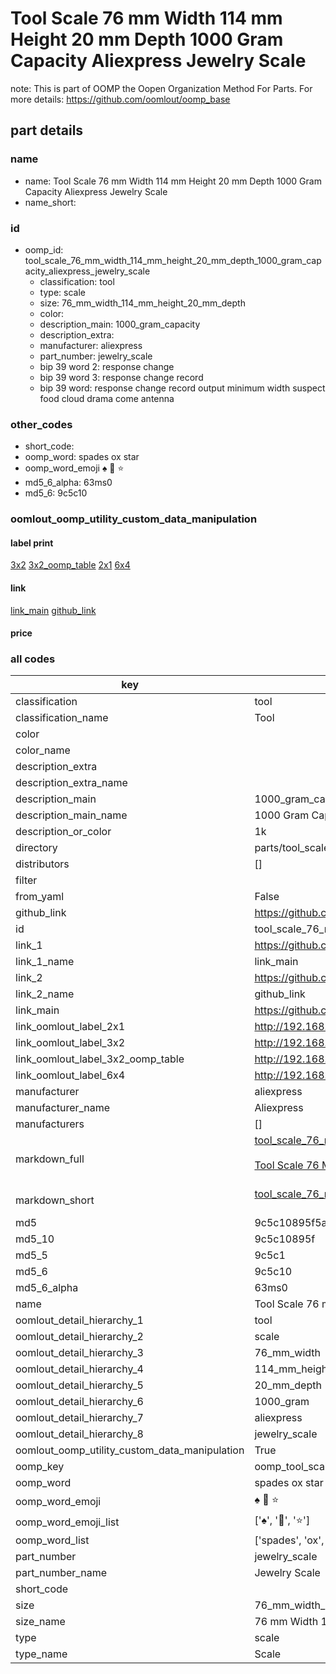 # Tool Scale 76 mm Width 114 mm Height 20 mm Depth 1000 Gram Capacity Aliexpress Jewelry Scale  

note: This is part of OOMP the Oopen Organization Method For Parts. For more details: https://github.com/oomlout/oomp_base

##  part details





### name
* name: Tool Scale 76 mm Width 114 mm Height 20 mm Depth 1000 Gram Capacity Aliexpress Jewelry Scale
* name_short: 
### id
* oomp_id: tool_scale_76_mm_width_114_mm_height_20_mm_depth_1000_gram_capacity_aliexpress_jewelry_scale
  * classification: tool
  * type: scale
  * size: 76_mm_width_114_mm_height_20_mm_depth
  * color: 
  * description_main: 1000_gram_capacity
  * description_extra: 
  * manufacturer: aliexpress
  * part_number: jewelry_scale
  * bip 39 word 2: response change
  * bip 39 word 3: response change record
  * bip 39 word: response change record output minimum width suspect food cloud drama come antenna

### other_codes
* short_code: 
* oomp_word: spades ox star
* oomp_word_emoji :spades: :ox: :star:
* md5_6_alpha: 63ms0
* md5_6: 9c5c10






### oomlout_oomp_utility_custom_data_manipulation
#### label print
[3x2](http://192.168.1.245:1112/?label=oomp%2063ms0)
[3x2_oomp_table](http://192.168.1.107:1112/?label=oomp%2063ms0)
[2x1](http://192.168.1.242:1112/?label=oomp%2063ms0)
[6x4](http://192.168.1.55:1112/?label=oomp%2063ms0)    

#### link

[link_main](https://github.com/oomlout/oomlout_oomp_current_version_messy/tree/main/parts/tool_scale_76_mm_width_114_mm_height_20_mm_depth_1000_gram_capacity_aliexpress_jewelry_scale) [github_link](https://github.com/oomlout/oomlout_oomp_part_src/tree/main/parts/tool_scale_76_mm_width_114_mm_height_20_mm_depth_1000_gram_capacity_aliexpress_jewelry_scale)                             

#### price







### all codes 
| key | value |  
| --- | --- |  
| classification | tool |  
| classification_name | Tool |  
| color |  |  
| color_name |  |  
| description_extra |  |  
| description_extra_name |  |  
| description_main | 1000_gram_capacity |  
| description_main_name | 1000 Gram Capacity |  
| description_or_color | 1k |  
| directory | parts/tool_scale_76_mm_width_114_mm_height_20_mm_depth_1000_gram_capacity_aliexpress_jewelry_scale |  
| distributors | [] |  
| filter |  |  
| from_yaml | False |  
| github_link | https://github.com/oomlout/oomlout_oomp_part_src/tree/main/parts/tool_scale_76_mm_width_114_mm_height_20_mm_depth_1000_gram_capacity_aliexpress_jewelry_scale |  
| id | tool_scale_76_mm_width_114_mm_height_20_mm_depth_1000_gram_capacity_aliexpress_jewelry_scale |  
| link_1 | https://github.com/oomlout/oomlout_oomp_current_version_messy/tree/main/parts/tool_scale_76_mm_width_114_mm_height_20_mm_depth_1000_gram_capacity_aliexpress_jewelry_scale |  
| link_1_name | link_main |  
| link_2 | https://github.com/oomlout/oomlout_oomp_part_src/tree/main/parts/tool_scale_76_mm_width_114_mm_height_20_mm_depth_1000_gram_capacity_aliexpress_jewelry_scale |  
| link_2_name | github_link |  
| link_main | https://github.com/oomlout/oomlout_oomp_current_version_messy/tree/main/parts/tool_scale_76_mm_width_114_mm_height_20_mm_depth_1000_gram_capacity_aliexpress_jewelry_scale |  
| link_oomlout_label_2x1 | http://192.168.1.242:1112/?label=oomp%2063ms0 |  
| link_oomlout_label_3x2 | http://192.168.1.245:1112/?label=oomp%2063ms0 |  
| link_oomlout_label_3x2_oomp_table | http://192.168.1.107:1112/?label=oomp%2063ms0 |  
| link_oomlout_label_6x4 | http://192.168.1.55:1112/?label=oomp%2063ms0 |  
| manufacturer | aliexpress |  
| manufacturer_name | Aliexpress |  
| manufacturers | [] |  
| markdown_full | [tool_scale_76_mm_width_114_mm_height_20_mm_depth_1000_gram_capacity_aliexpress_jewelry_scale](https://github.com/oomlout/oomlout_oomp_current_version_messy/tree/main/parts/tool_scale_76_mm_width_114_mm_height_20_mm_depth_1000_gram_capacity_aliexpress_jewelry_scale)<br>[](https://github.com/oomlout/oomlout_oomp_current_version_messy/tree/main/parts/tool_scale_76_mm_width_114_mm_height_20_mm_depth_1000_gram_capacity_aliexpress_jewelry_scale)<br>[Tool Scale 76 Mm Width 114 Mm Height 20 Mm Depth 1000 Gram Capacity Aliexpress Jewelry Scale](https://github.com/oomlout/oomlout_oomp_current_version_messy/tree/main/parts/tool_scale_76_mm_width_114_mm_height_20_mm_depth_1000_gram_capacity_aliexpress_jewelry_scale)<br><br> |  
| markdown_short | [tool_scale_76_mm_width_114_mm_height_20_mm_depth_1000_gram_capacity_aliexpress_jewelry_scale](https://github.com/oomlout/oomlout_oomp_current_version_messy/tree/main/parts/tool_scale_76_mm_width_114_mm_height_20_mm_depth_1000_gram_capacity_aliexpress_jewelry_scale)<br><br> |  
| md5 | 9c5c10895f5adb5beb4689d767898dbd |  
| md5_10 | 9c5c10895f |  
| md5_5 | 9c5c1 |  
| md5_6 | 9c5c10 |  
| md5_6_alpha | 63ms0 |  
| name | Tool Scale 76 mm Width 114 mm Height 20 mm Depth 1000 Gram Capacity Aliexpress Jewelry Scale |  
| oomlout_detail_hierarchy_1 | tool |  
| oomlout_detail_hierarchy_2 | scale |  
| oomlout_detail_hierarchy_3 | 76_mm_width |  
| oomlout_detail_hierarchy_4 | 114_mm_height |  
| oomlout_detail_hierarchy_5 | 20_mm_depth |  
| oomlout_detail_hierarchy_6 | 1000_gram |  
| oomlout_detail_hierarchy_7 | aliexpress |  
| oomlout_detail_hierarchy_8 | jewelry_scale |  
| oomlout_oomp_utility_custom_data_manipulation | True |  
| oomp_key | oomp_tool_scale_76_mm_width_114_mm_height_20_mm_depth_1000_gram_capacity_aliexpress_jewelry_scale |  
| oomp_word | spades ox star |  
| oomp_word_emoji | :spades: :ox: :star: |  
| oomp_word_emoji_list | [':spades:', ':ox:', ':star:'] |  
| oomp_word_list | ['spades', 'ox', 'star'] |  
| part_number | jewelry_scale |  
| part_number_name | Jewelry Scale |  
| short_code |  |  
| size | 76_mm_width_114_mm_height_20_mm_depth |  
| size_name | 76 mm Width 114 mm Height 20 mm Depth |  
| type | scale |  
| type_name | Scale |  
